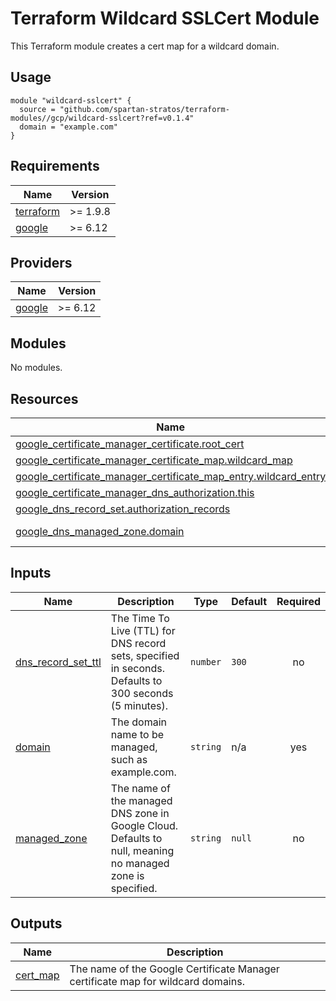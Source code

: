 # Terraform Wildcard SSLCert Module

This Terraform module creates a cert map for a wildcard domain.

## Usage

```hcl
module "wildcard-sslcert" {
  source = "github.com/spartan-stratos/terraform-modules//gcp/wildcard-sslcert?ref=v0.1.4"
  domain = "example.com"
}
```

## Requirements

| Name                                                                      | Version  |
|---------------------------------------------------------------------------|----------|
| <a name="requirement_terraform"></a> [terraform](#requirement\_terraform) | >= 1.9.8 |
| <a name="requirement_google"></a> [google](#requirement\_google)          | >= 6.12  |

## Providers

| Name                                                       | Version |
|------------------------------------------------------------|---------|
| <a name="provider_google"></a> [google](#provider\_google) | >= 6.12 |

## Modules

No modules.

## Resources

| Name                                                                                                                                                                                        | Type        |
|---------------------------------------------------------------------------------------------------------------------------------------------------------------------------------------------|-------------|
| [google_certificate_manager_certificate.root_cert](https://registry.terraform.io/providers/hashicorp/google/latest/docs/resources/certificate_manager_certificate)                          | resource    |
| [google_certificate_manager_certificate_map.wildcard_map](https://registry.terraform.io/providers/hashicorp/google/latest/docs/resources/certificate_manager_certificate_map)               | resource    |
| [google_certificate_manager_certificate_map_entry.wildcard_entry](https://registry.terraform.io/providers/hashicorp/google/latest/docs/resources/certificate_manager_certificate_map_entry) | resource    |
| [google_certificate_manager_dns_authorization.this](https://registry.terraform.io/providers/hashicorp/google/latest/docs/resources/certificate_manager_dns_authorization)                   | resource    |
| [google_dns_record_set.authorization_records](https://registry.terraform.io/providers/hashicorp/google/latest/docs/resources/dns_record_set)                                                | resource    |
| [google_dns_managed_zone.domain](https://registry.terraform.io/providers/hashicorp/google/latest/docs/data-sources/dns_managed_zone)                                                        | data source |

## Inputs

| Name                                                                                           | Description                                                                                               | Type     | Default | Required |
|------------------------------------------------------------------------------------------------|-----------------------------------------------------------------------------------------------------------|----------|---------|:--------:|
| <a name="input_dns_record_set_ttl"></a> [dns\_record\_set\_ttl](#input\_dns\_record\_set\_ttl) | The Time To Live (TTL) for DNS record sets, specified in seconds. Defaults to 300 seconds (5 minutes).    | `number` | `300`   |    no    |
| <a name="input_domain"></a> [domain](#input\_domain)                                           | The domain name to be managed, such as example.com.                                                       | `string` | n/a     |   yes    |
| <a name="input_managed_zone"></a> [managed\_zone](#input\_managed\_zone)                       | The name of the managed DNS zone in Google Cloud. Defaults to null, meaning no managed zone is specified. | `string` | `null`  |    no    |

## Outputs

| Name                                                           | Description                                                                      |
|----------------------------------------------------------------|----------------------------------------------------------------------------------|
| <a name="output_cert_map"></a> [cert\_map](#output\_cert\_map) | The name of the Google Certificate Manager certificate map for wildcard domains. |
